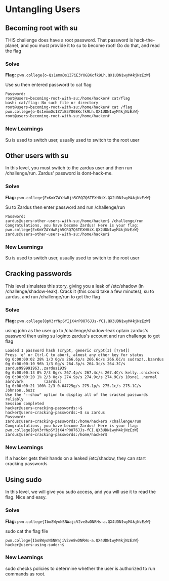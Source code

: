 # Untangling Users

## Becoming root with su
THIS challenge does have a root password. That password is hack-the-planet, and you must provide it to su to become root! Go do that, and read the flag

### Solve
**Flag:** `pwn.college{o-Qs1emmOs1Z7iE3YOGBKcfk9Lh.QX1UDN1wyM4kjNzEzW}`

Use su then entered password to cat flag 

```hacker@users~becoming-root-with-su:~$ su
Password: 
root@users~becoming-root-with-su:/home/hacker# cat/flag
bash: cat/flag: No such file or directory
root@users~becoming-root-with-su:/home/hacker# cat /flag
pwn.college{o-Qs1emmOs1Z7iE3YOGBKcfk9Lh.QX1UDN1wyM4kjNzEzW}
root@users~becoming-root-with-su:/home/hacker# 
```

### New Learnings
Su is used to switch user, usually used to switch to the root user



## Other users with su
In this level, you must switch to the zardus user and then run /challenge/run. Zardus' password is dont-hack-me.

### Solve
**Flag:** `pwn.college{ExKmYZAYdwRjh5CRQ7Q6TEXH0iX.QX2UDN1wyM4kjNzEzW}`

Su to Zardus then enter password and run /challenge/run 

```hacker@users~other-users-with-su:~$ su zardus
Password: 
zardus@users~other-users-with-su:/home/hacker$ /challenge/run
Congratulations, you have become Zardus! Here is your flag:
pwn.college{ExKmYZAYdwRjh5CRQ7Q6TEXH0iX.QX2UDN1wyM4kjNzEzW}
zardus@users~other-users-with-su:/home/hacker$ 
```

### New Learnings
Su is used to switch user, usually used to switch to the root user




## Cracking passwords
This level simulates this story, giving you a leak of /etc/shadow (in /challenge/shadow-leak). Crack it (this could take a few minutes), su to zardus, and run /challenge/run to get the flag

### Solve
**Flag:** `pwn.college{8pV3rYNpSYIjX4rP0O76JJs-fCI.QX3UDN1wyM4kjNzEzW}`

using john as the user go to /challenge/shadow-leak optain zardus's password then using su loginto zardus's account and run challenge to get flag 

```hacker@users~cracking-passwords:~$ john /challenge/shadow-leak
Loaded 1 password hash (crypt, generic crypt(3) [?/64])
Press 'q' or Ctrl-C to abort, almost any other key for status
0g 0:00:00:02 28% 1/3 0g/s 266.6p/s 266.6c/s 266.6C/s sudraz!..bzardus
0g 0:00:00:10 96% 1/3 0g/s 264.3p/s 264.3c/s 264.3C/s zardus999991963..zardus1939
0g 0:00:00:13 0% 2/3 0g/s 267.4p/s 267.4c/s 267.4C/s kelly..snickers
0g 0:00:00:20 1% 2/3 0g/s 274.9p/s 274.9c/s 274.9C/s 10sne1..nermal
aardvark         (zardus)
1g 0:00:00:21 100% 2/3 0.04725g/s 275.1p/s 275.1c/s 275.1C/s Johnson..buzz
Use the "--show" option to display all of the cracked passwords reliably
Session completed
hacker@users~cracking-passwords:~$ 
hacker@users~cracking-passwords:~$ su zardus
Password: 
zardus@users~cracking-passwords:/home/hacker$ /challenge/run
Congratulations, you have become Zardus! Here is your flag:
pwn.college{8pV3rYNpSYIjX4rP0O76JJs-fCI.QX3UDN1wyM4kjNzEzW}
zardus@users~cracking-passwords:/home/hacker$ 
```

### New Learnings
If a hacker gets their hands on a leaked /etc/shadow, they can start cracking passwords



## Using sudo
In this level, we will give you sudo access, and you will use it to read the flag. Nice and easy.

### Solve
**Flag:** `pwn.college{Ibo8WyoNSNWajiV2ve8wDNRHs-a.QX4UDN1wyM4kjNzEzW}`

sudo cat the flag file 

```hacker@users~using-sudo:~$ sudo cat /flag
pwn.college{Ibo8WyoNSNWajiV2ve8wDNRHs-a.QX4UDN1wyM4kjNzEzW}
hacker@users~using-sudo:~$ 
```

### New Learnings
sudo checks policies to determine whether the user is authorized to run commands as root.
